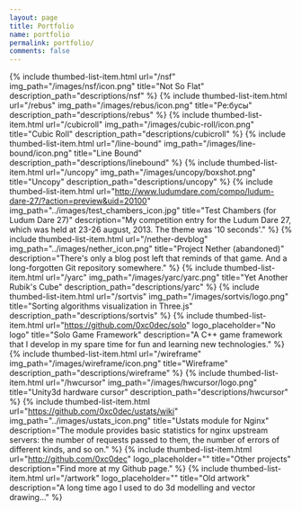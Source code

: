 ```yaml
---
layout: page
title: Portfolio
name: portfolio
permalink: portfolio/
comments: false
---
```


{% include thumbed-list-item.html url="/nsf" img_path="/images/nsf/icon.png" title="Not So Flat" description_path="descriptions/nsf" %}
{% include thumbed-list-item.html url="/rebus" img_path="/images/rebus/icon.png" title="Ре:бусы" description_path="descriptions/rebus" %}
{% include thumbed-list-item.html url="/cubicroll" img_path="/images/cubic-roll/icon.png" title="Cubic Roll" description_path="descriptions/cubicroll" %}
{% include thumbed-list-item.html url="/line-bound" img_path="/images/line-bound/icon.png" title="Line Bound" description_path="descriptions/linebound" %}
{% include thumbed-list-item.html url="/uncopy" img_path="/images/uncopy/boxshot.png" title="Uncopy" description_path="descriptions/uncopy" %}
{% include thumbed-list-item.html url="http://www.ludumdare.com/compo/ludum-dare-27/?action=preview&uid=20100" img_path="../images/test_chambers_icon.jpg" title="Test Chambers (for Ludum Dare 27)" description="My competition entry for the Ludum Dare 27, which was held at 23-26 august, 2013. The theme was '10 seconds'." %}
{% include thumbed-list-item.html url="/nether-devblog" img_path="../images/nether_icon.png" title="Project Nether (abandoned)" description="There's only a blog post left that reminds of that game. And a long-forgotten Git repository somewhere." %}
{% include thumbed-list-item.html url="/yarc" img_path="/images/yarc/yarc.png" title="Yet Another Rubik's Cube" description_path="descriptions/yarc" %}
{% include thumbed-list-item.html url="/sortvis" img_path="/images/sortvis/logo.png" title="Sorting algorithms visualization in Three.js" description_path="descriptions/sortvis" %}
{% include thumbed-list-item.html url="https://github.com/0xc0dec/solo" logo_placeholder="No logo" title="Solo Game Framework" description="A C++ game framework that I develop in my spare time for fun and learning new technologies." %}
{% include thumbed-list-item.html url="/wireframe" img_path="/images/wireframe/icon.png" title="Wireframe" description_path="descriptions/wireframe" %}
{% include thumbed-list-item.html url="/hwcursor" img_path="/images/hwcursor/logo.png" title="Unity3d hardware cursor" description_path="descriptions/hwcursor" %}
{% include thumbed-list-item.html url="https://github.com/0xc0dec/ustats/wiki" img_path="../images/ustats_icon.png" title="Ustats module for Nginx" description="The module provides basic statistics for nginx upstream servers: the number of requests passed to them, the number of errors of different kinds, and so on." %}
{% include thumbed-list-item.html url="http://github.com/0xc0dec" logo_placeholder="" title="Other projects" description="Find more at my Github page." %}
{% include thumbed-list-item.html url="/artwork" logo_placeholder="" title="Old artwork" description="A long time ago I used to do 3d modelling and vector drawing..." %}
